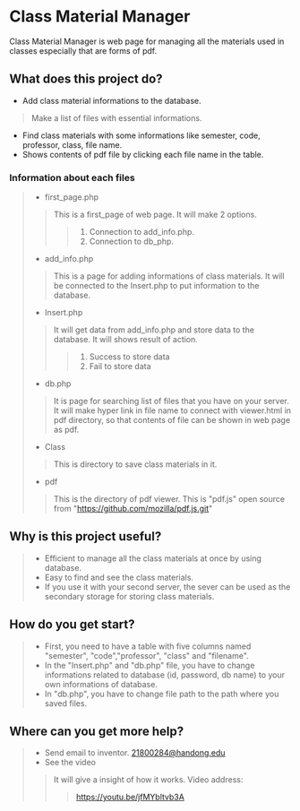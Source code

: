 # Class Material Manager
Class Material Manager is web page for managing all the materials used in classes
especially that are forms of pdf.
## What does this project do?
* Add class material informations to the database.
> Make a list of files with essential informations.
* Find class materials with some informations like semester, code, professor, class, file name.
* Shows contents of pdf file by clicking each file name in the table.
### Information about each files
> * first_page.php
> > This is a first_page of web page. It will make 2 options.
> > > 1. Connection to add_info.php.
> > > 2. Connection to db_php.
> * add_info.php
> > This is a page for adding informations of class materials.
> > It will be connected to the Insert.php to put information to the database.
> * Insert.php
> > It will get data from add_info.php and store data to the database.
> > It will shows result of action.
> > > 1. Success to store data
> > > 2. Fail to store data
> * db.php
> > It is page for searching list of files that you have on your server.
> > It will make hyper link in file name to connect with viewer.html in pdf directory, so that contents of file can be shown in web page as pdf. 
> * Class
> > This is directory to save class materials in it.
> * pdf
> > This is the directory of pdf viewer.
> > This is "pdf.js" open source from "https://github.com/mozilla/pdf.js.git"
## Why is this project useful?
> * Efficient to manage all the class materials at once by using database.
> * Easy to find and see the class materials.
> * If you use it with your second server, the sever can be used as the secondary storage for storing class materials.
## How do you get start?
> * First, you need to have a table with five columns named "semester", "code","professor", "class" and "filename".
> * In the "Insert.php" and "db.php" file, you have to change informations related to database (id, password, db name) to your own informations of database.
> * In "db.php", you have to change file path to the path where you saved files.
## Where can you get more help?
> * Send email to inventor. <21800284@handong.edu>
> * See the video
> > It will give a insight of how it works.
> > Video address:
> > > https://youtu.be/jfMYbltvb3A
